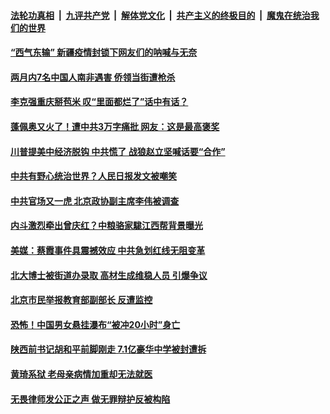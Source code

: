

####  [法轮功真相](../../../../basic/blob/master/README.md?t=08260202) &nbsp;|&nbsp; [九评共产党](../../../../9ping.md/blob/master/README.md?t=08260202) &nbsp;|&nbsp; [解体党文化](../../../../jtdwh.md/blob/master/README.md?t=08260202)  &nbsp;|&nbsp; [共产主义的终极目的](../../../../gczydzjmd.md/blob/master/README.md?t=08260202) &nbsp;|&nbsp; [魔鬼在统治我们的世界](../../../../mgztzwmdsj.md/blob/master/README.md?t=08260202) 

#### [“西气东输” 新疆疫情封锁下网友们的呐喊与无奈](../pages/soh5/414934.md?t=08260202) 
#### [两月内7名中国人南非遇害 侨领当街遭枪杀](../pages/soh5/414949.md?t=08260202) 
#### [李克强重庆掰苞米 叹“里面都烂了”话中有话？](../pages/soh5/414940.md?t=08260202) 
#### [蓬佩奥又火了！遭中共3万字痛批 网友：这是最高褒奖](../pages/soh5/414922.md?t=08260202) 
#### [川普提美中经济脱钩 中共慌了 战狼赵立坚喊话要“合作”](../pages/soh5/414886.md?t=08260202) 
#### [中共有野心统治世界？人民日报发文被嘲笑](../pages/soh5/414880.md?t=08260202) 
#### [中共官场又一虎 北京政协副主席李伟被调查](../pages/soh5/414877.md?t=08260202) 
#### [内斗激烈牵出曾庆红？中粮骆家駹江西帮背景曝光](../pages/soh5/414862.md?t=08260202) 
#### [美媒：蔡霞事件具震撼效应 中共急划红线无阻变革](../pages/soh5/414865.md?t=08260202) 
#### [北大博士被街道办录取 高材生成维稳人员 引爆争议](../pages/soh5/414844.md?t=08260202) 
#### [北京市民举报教育部副部长 反遭监控](../pages/soh5/414823.md?t=08260202) 
#### [恐怖！中国男女悬挂瀑布“被冲20小时”身亡](../pages/soh5/414820.md?t=08260202) 
#### [陕西前书记胡和平前脚刚走 7.1亿豪华中学被封遭拆](../pages/soh5/414805.md?t=08260202) 
#### [黄琦系狱 老母亲病情加重却无法就医](../pages/soh5/414742.md?t=08260202) 
#### [无畏律师发公正之声 做无罪辩护反被构陷](../pages/soh5/414688.md?t=08260202) 

